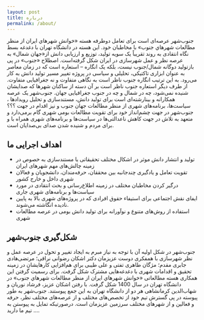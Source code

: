 ```yaml
---
layout: post
title: درباره
permalink: /about/
---
```

جنوب‌شهر عرصه‌ای است برای تعامل دوطرفه هسته «خوانش شهرهاي ایران از منظر مطالعات شهرهاي جنوب» با مخاطبان خود. این هسته در دانشگاه تهران با دغدغه بسط نگاه انتقادی به روند تقریباً یک سویه تولید، توزیع و ارزیابی دانش از«جهان شمال» به عرصه نظر و عمل شهرسازی در ایران شکل گرفته‌است.
اصطلاح «جنوب» در پی بازتولید دوگانه شمال/جنوب نیست، بلکه یک انگاره – استعاره است که در زمان معاصر به عنوان ابزاری تاکتیکی، تحلیلی و سیاسی در پروژه تغییر مسیر تولید دانش به کار می‌رود. به این ترتیب انگاره جنوب ناظر است به نگاهی متفاوت و نه جغرافیایی متفاوت. از طرف دیگر استعاره جنوب ناظر است بر آن دسته از ساکنان شهرها که صدایشان شنیده نمی‌شود، چه در شمال و چه در جنوب جغرافیایی جهان.
جنوب‌شهر یک عرصه همکارانه و بینارشته‌ای است برای تولید دانش، مستندسازی و تحلیل رویدادها ، سیاست‌ها، برنامه‌های شهری از منظر مطالعات جهان جنوب و نیز اقدام در جهت ؟؟؟  جنوب‌شهر در جهت چشم‌انداز خود برای تقویت مطالعات بومی شهری گام برمی‌دارد و متعهد به تلاش در جهت کاهش ناعدالتی‌ها در سیاست‌ها و برنامه‌های شهری همراه با و برای مردم و شنیده شدن صدای بی‌صدایان است.

## اهداف اجرایی ما
-	تولید و انتشار دانش موثر در اشکال مختلف تحقیقاتی یا مستندسازی به خصوص در زمینه چالش‌های مهم شهرهای ایران
-	تقویت تعامل و یادگیری چندجانبه بین محققان، حرفه‌مندان، دانشجویان و فعالان شهری داخل و خارج کشور
-	درگیر کردن مخاطبان مختلف در زمینه اطلاع‌رسانی و بحث انتقادی در مورد سیاست‌ها و برنامه‌های شهری جاری
-	ایفای نقش اجتماعی برای استیفاء حقوق افرادی که در پروژه‌های شهری بالا به پایین نادیده انگاشته می‌شوند.
-	استفاده از روش‌های متنوع و نوآورانه برای تولید دانش بومی در عرصه مطالعات شهری

## شکل‌گیری جنوب‌شهر
جنوب‌شهر در شکل اولیه آن با توجه به نیاز مبرم به ایجاد تغییر و تحول در عرصه عمل و نظر شهرسازی با همفکری دوست عزیزمان دکتر اشکان رضوانی نراقی؛ مرتضی‌هادی جابری مقدم؛  مژگان طاهری تفتی و علی طیبی برای هم‌افزایی کارهایشان در زمینه تحقیق و اقدامات شهری با دغدغه‌هایی مشترک شکل گرفت. برای رسمیت گرفتن این همکاری هسته مطالعاتی «خوانش شهرهاي ایران از منظر مطالعات شهرهاي جنوب» در دانشگاه تهران در سال 1400 شکل گرفت. با رفتن اشکان عزیز، فرشاد نوریان و شهاب‌الدین کرمانشاهی هر دو از دانشگاه تهران به این جمع پیوستند.
جنوب‌شهر به طور پیوسته در پی گسترش تیم خود از تخصص‌های مختلف و از عرصه‌های مختلف نظر، حرفه و فعالین و از شهرهای مختلف سرزمین عزیزمان است. درصورتیکه تمایل به پیوستن به تیم ما دارید ....
